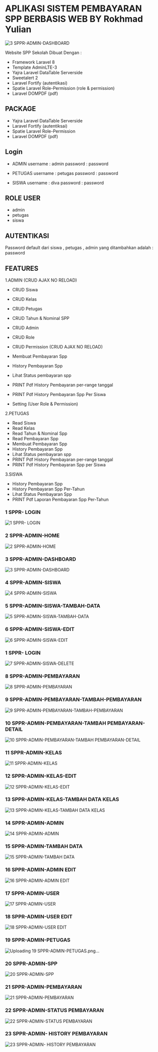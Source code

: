 # APLIKASI SISTEM PEMBAYARAN SPP BERBASIS WEB BY Rokhmad Yulian
![3 SPPR-ADMIN-DASHBOARD](https://user-images.githubusercontent.com/75960970/156728592-e24e1e0c-5a72-4398-ab15-8f5fe51bb23e.png)



Website SPP Sekolah Dibuat Dengan : 
- Framework Laravel 8
- Template AdminLTE-3
- Yajra Laravel DataTable Serverside
- Sweetalert 2 
- Laravel Fortify (autentikasi)
- Spatie Laravel Role-Permission (role & permission)
- Laravel DOMPDF (pdf)

## PACKAGE
- Yajra Laravel DataTable Serverside 
- Laravel Fortify (autentiksai)
- Spatie Laravel Role-Permission
- Laravel DOMPDF (pdf)

## Login 

- ADMIN
username : admin
password : password

- PETUGAS
username : petugas
password : password

- SISWA
username : diva
password : password

## ROLE USER
- admin
- petugas
- siswa

## AUTENTIKASI
Password default dari siswa , petugas , admin yang ditambahkan 
adalah : password


## FEATURES 
1.ADMIN
(CRUD AJAX NO RELOAD)
- CRUD Siswa
- CRUD Kelas
- CRUD Petugas
- CRUD Tahun & Nominal SPP
- CRUD Admin
- CRUD Role
- CRUD Permission
(CRUD AJAX NO RELOAD)

- Membuat Pembayaran Spp
- History Pembayaran Spp 
- Lihat Status pembayaran spp
- PRINT Pdf History Pembayaran per-range tanggal
- PRINT Pdf History Pembayaran Spp Per Siswa
- Setting (User Role & Permission) 

2.PETUGAS
- Read Siswa
- Read Kelas
- Read Tahun & Nominal Spp
- Read Pembayaran Spp
- Membuat Pembayaran Spp
- History Pembayaran Spp
- Lihat Status pembayaran spp
- PRINT Pdf History Pembayaran per-range tanggal
- PRINT Pdf History Pembayaran Spp per Siswa

3.SISWA
- History Pembayaran Spp
- History Pembayaran Spp Per-Tahun
- Lihat Status Pembayaran Spp
- PRINT Pdf Laporan Pembayaran Spp Per-Tahun

### 1 SPPR- LOGIN
![1 SPPR- LOGIN](https://user-images.githubusercontent.com/75960970/156728529-33bb15bb-2a7e-40f5-bfdd-0458b78eb71c.png)

### 2 SPPR-ADMIN-HOME
![2 SPPR-ADMIN-HOME](https://user-images.githubusercontent.com/75960970/156728566-9ab48d84-74ed-4c1d-8c5c-2ff386d3d7c8.png)

### 3 SPPR-ADMIN-DASHBOARD
![3 SPPR-ADMIN-DASHBOARD](https://user-images.githubusercontent.com/75960970/156728592-e24e1e0c-5a72-4398-ab15-8f5fe51bb23e.png)

### 4 SPPR-ADMIN-SISWA
![4 SPPR-ADMIN-SISWA](https://user-images.githubusercontent.com/75960970/156728624-579320ac-5237-4406-bbff-568ce62889dd.png)

### 5 SPPR-ADMIN-SISWA-TAMBAH-DATA
![5 SPPR-ADMIN-SISWA-TAMBAH-DATA](https://user-images.githubusercontent.com/75960970/156728644-8122ede6-9f1c-4db3-8165-331427447b8c.png)

### 6 SPPR-ADMIN-SISWA-EDIT
![6 SPPR-ADMIN-SISWA-EDIT](https://user-images.githubusercontent.com/75960970/156728666-32fedd13-c71d-4274-90b4-eecd2ab6a767.png)

### 1 SPPR- LOGIN
![7 SPPR-ADMIN-SISWA-DELETE](https://user-images.githubusercontent.com/75960970/156728688-cb83b503-77cb-4009-b67d-f12195afb67c.png)

### 8 SPPR-ADMIN-PEMBAYARAN
![8 SPPR-ADMIN-PEMBAYARAN](https://user-images.githubusercontent.com/75960970/156728731-1942c14d-0eb8-4a5e-a195-a663fd15357a.png)

### 9 SPPR-ADMIN-PEMBAYARAN-TAMBAH-PEMBAYARAN
![9 SPPR-ADMIN-PEMBAYARAN-TAMBAH-PEMBAYARAN](https://user-images.githubusercontent.com/75960970/156728737-0c6fc8b9-a5bd-4150-bdb5-6f1bfb5b6cf5.png)


### 10 SPPR-ADMIN-PEMBAYARAN-TAMBAH PEMBAYARAN-DETAIL
![10 SPPR-ADMIN-PEMBAYARAN-TAMBAH PEMBAYARAN-DETAIL](https://user-images.githubusercontent.com/75960970/156728755-c7c5058f-b608-450d-951d-4bbd8e6f72e9.png)


### 11 SPPR-ADMIN-KELAS
![11 SPPR-ADMIN-KELAS](https://user-images.githubusercontent.com/75960970/156728780-33cd750a-ea44-4e56-b68c-2452b8700056.png)

### 12 SPPR-ADMIN-KELAS-EDIT
![12 SPPR-ADMIN-KELAS-EDIT](https://user-images.githubusercontent.com/75960970/156728839-5ff8c1bb-96ac-428c-9a2a-4b9e280836ce.png)

### 13 SPPR-ADMIN-KELAS-TAMBAH DATA KELAS
![13 SPPR-ADMIN-KELAS-TAMBAH DATA KELAS](https://user-images.githubusercontent.com/75960970/156728927-1612bacb-2a85-4999-bf82-c8bf043f37f2.png)

### 14 SPPR-ADMIN-ADMIN
![14 SPPR-ADMIN-ADMIN](https://user-images.githubusercontent.com/75960970/156731734-409ee236-2cfa-44a3-92b6-ee4e46e09fd1.png)

### 15 SPPR-ADMIN-TAMBAH DATA
![15 SPPR-ADMIN-TAMBAH DATA](https://user-images.githubusercontent.com/75960970/156731765-f028e5de-9d1e-4ea0-8cc7-fafe4add50c5.png)

### 16 SPPR-ADMIN-ADMIN EDIT
![16 SPPR-ADMIN-ADMIN EDIT](https://user-images.githubusercontent.com/75960970/156731787-1761f4d5-2bec-4393-aa41-43d8f5e99a68.png)

### 17 SPPR-ADMIN-USER
![17 SPPR-ADMIN-USER](https://user-images.githubusercontent.com/75960970/156731806-16a0b043-1fb8-4f71-9e63-0d3ccee81cd0.png)

### 18 SPPR-ADMIN-USER EDIT
![18 SPPR-ADMIN-USER EDIT](https://user-images.githubusercontent.com/75960970/156731840-58cf3657-2920-4c61-a720-653e5315d210.png)

### 19 SPPR-ADMIN-PETUGAS
![Uploading 19 SPPR-ADMIN-PETUGAS.png…]()

### 20 SPPR-ADMIN-SPP
![20 SPPR-ADMIN-SPP](https://user-images.githubusercontent.com/75960970/156731906-5dfe2a38-6797-43e6-bd96-023676b55010.png)

### 21 SPPR-ADMIN-PEMBAYARAN
![21 SPPR-ADMIN-PEMBAYARAN](https://user-images.githubusercontent.com/75960970/156731928-8fe6af7b-a4d8-4bc7-af15-3409b49f82e1.png)

### 22 SPPR-ADMIN-STATUS PEMBAYARAN
![22 SPPR-ADMIN-STATUS PEMBAYARAN](https://user-images.githubusercontent.com/75960970/156731949-f46a57a8-0af7-45b4-a999-b0a0a43262ee.png)

### 23 SPPR-ADMIN- HISTORY PEMBAYARAN
![23 SPPR-ADMIN- HISTORY PEMBAYARAN](https://user-images.githubusercontent.com/75960970/156731967-724f84bd-5ddf-49bf-b2b7-4d924fbd8567.png)



